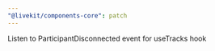 ```yaml
---
"@livekit/components-core": patch
---
```


Listen to ParticipantDisconnected event for useTracks hook
